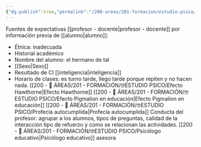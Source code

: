 ```yaml
---
{"dg-publish":true,"permalink":"/200-areas/201-formacion/estudio-psico/interaccion-entre-profesor-alumno/","dgPassFrontmatter":true}
---
```


Fuentes de expectativas [[profesor - docente\|profesor - docente]] por información previa de [[alumno\|alumno]]:
- Étnica: inadecuada
- Historial académico
- Nombre del alumno: el hermano de tal
- [[Sexo\|Sexo]]
- Resultado de CI [[inteligencia\|inteligencia]]
- Horario de clases: es turno tarde, llego tarde porque repiten y no hacen nada.
[[200 - 📌 ÁREAS/201 - FORMACIÓN/🤓ESTUDIO PSICO/Efecto Hawthorne\|Efecto Hawthorne]]
[[200 - 📌 ÁREAS/201 - FORMACIÓN/🤓ESTUDIO PSICO/Efecto Pigmalion en educación\|Efecto Pigmalion en educación]]
[[200 - 📌 ÁREAS/201 - FORMACIÓN/🤓ESTUDIO PSICO/Profecía autocumplida\|Profecía autocumplida]]
Conducta del profesor: agrupar a los alumnos, tipos de preguntas, calidad de la interacción tipo de refuerzo y como se relacionan las actividades. [[200 - 📌 ÁREAS/201 - FORMACIÓN/🤓ESTUDIO PSICO/Psicólogo educativo\|Psicólogo educativo]] asesora
